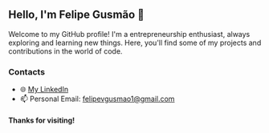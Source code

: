 ## Hello, I'm Felipe Gusmão 👋

Welcome to my GitHub profile! I'm a entrepreneurship enthusiast, always exploring and learning new things. Here, you'll find some of my projects and contributions in the world of code.

### Contacts

- 🌐 [My LinkedIn](linkedin.com/in/felipe-gusmão-a5b761198)
- 📫 Personal Email: felipevgusmao1@gmail.com

#### Thanks for visiting!


